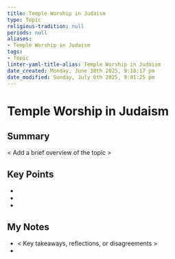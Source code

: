 ```yaml
---
title: Temple Worship in Judaism
type: Topic
religious-tradition: null
periods: null
aliases:
- Temple Worship in Judaism
tags:
- Topic
linter-yaml-title-alias: Temple Worship in Judaism
date_created: Monday, June 30th 2025, 9:18:17 pm
date_modified: Sunday, July 6th 2025, 9:01:25 pm
---
```


# Temple Worship in Judaism

## Summary
< Add a brief overview of the topic >

## Key Points
- 
- 
- 

## My Notes
- < Key takeaways, reflections, or disagreements >
- 